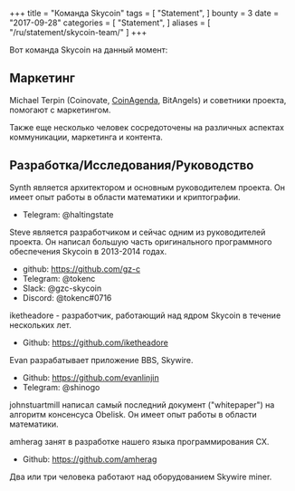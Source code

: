 +++
title = "Команда Skycoin"
tags = [
    "Statement",
]
bounty = 3
date = "2017-09-28"
categories = [
    "Statement",
]
aliases = [
	"/ru/statement/skycoin-team/"
]
+++

Вот команда Skycoin на данный момент:

## Маркетинг

Michael Terpin (Coinovate, [CoinAgenda](http://www.coinagenda.com/), BitAngels) и
советники проекта, помогают с маркетингом.

Также еще несколько человек сосредоточены на различных аспектах коммуникации,
маркетинга и контента.

## Разработка/Исследования/Руководство

Synth является архитектором и основным руководителем проекта. Он имеет опыт
работы в области математики и криптографии.

* Telegram: @haltingstate

Steve является разработчиком и сейчас одним из руководителей проекта.
Он написал большую часть оригинального программного обеспечения Skycoin
в 2013-2014 годах.

* github: https://github.com/gz-c
* Telegram: @tokenc
* Slack: @gzc-skycoin
* Discord: @tokenc#0716

iketheadore - разработчик, работающий над ядром Skycoin в течение нескольких лет.

* Github: https://github.com/iketheadore

Evan разрабатывает приложение BBS, Skywire.

* Github: https://github.com/evanlinjin
* Telegram: @shinogo

johnstuartmill написал самый последний документ ("whitepaper") на алгоритм
консенсуса Obelisk. Он имеет опыт работы в области математики.

amherag занят в разработке нашего языка программирования СХ.

* Github: https://github.com/amherag

Два или три человека работают над оборудованием Skywire miner.

